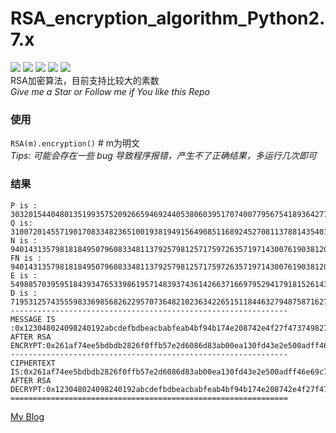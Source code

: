 # RSA_encryption_algorithm_Python2.7.x
![](https://img.shields.io/badge/license-WTFPL-blue.svg) ![](https://img.shields.io/github/repo-size/JX-Wang/RSA_encryption_algorithm.svg) ![](https://img.shields.io/bitbucket/issues-raw/JX-Wang/RSA_encryption_algorithm.svg) ![](https://img.shields.io/github/forks/JX-Wang/RSA_encryption_algorithm.svg?label=Fork) ![](https://img.shields.io/github/stars/JX-Wang/RSA_encryption_algorithm.svg?style=social)  
RSA加密算法，目前支持比较大的素数  
*Give me a Star or Follow me if You like this Repo*

### 使用
```RSA(m).encryption()```  # m为明文  
*Tips: 可能会存在一些 bug 导致程序报错，产生不了正确结果，多运行几次即可*  
### 结果
```RSA by Wangjunxiong: 2018.10.4
P is : 303201544048013519935752092665946924405380603951707400779567541893642770464930150910685790993799269092713901018933957068020358905276691 
Q is: 310072014557190170833482365100193819491564908511689245270811378814354011227891505436090731570321125225652239245220940795064756618948467
N is : 94014313579818184950796083348113792579812571759726357197143007619038120411050228798616786935425909147831424638235492055404552761918135044866837651015026143649954498753550904546097503632046912130495568220285954004215962142287084178873450209462884660795311613202105282697
FN is : 94014313579818184950796083348113792579812571759726357197143007619038120411050228798616786935425909147831424638235492055404552761918134431593279045811335374415496732612807007600585040235400861751574860223504261182559615365764520058479131843322620505897448528086581057540
E is : 54988570395951843934765339861957148393743614266371669795294179181526143431305287146525831685427331645802658339082997466009597677334373715025811040971913484510621380163667965901248697616560693295183179998285390376258394940122179758410578406581355750417505819342414571823
D is : 71953125743555983369856826229570736482102363422651511844632794875871627266261546254478266663383398291006017968129349673882525177995952470648469837112861261905130413278557916655066172114898781013171742343994359168282094717543443871950171912642085983952822021781519146507
--------------------------------------------------------------
MESSAGE IS :0x123048024098240192abcdefbdbeacbabfeab4bf94b174e208742e4f27f4737498274b2348e80f00d808da595d5959f59595e95a959c9f341123f41231b12313f1313e123d1131c1231a121f131b13d123f
AFTER RSA ENCRYPT:0x261af74ee5bdbdb2826f0ffb57e2d6086d83ab00ea130fd43e2e500adff46e69c7ea572a40878a70eae33c1aec8a5d750ffdbeaa455598b6c68b969e1ff25b80644b0603090c0f958722aa528c3cab254a55ff4d6b74f830f807304135936160b427424df2ec3037d5d77eff7ac5ebf8
--------------------------------------------------------------
CIPHERTEXT IS:0x261af74ee5bdbdb2826f0ffb57e2d6086d83ab00ea130fd43e2e500adff46e69c7ea572a40878a70eae33c1aec8a5d750ffdbeaa455598b6c68b969e1ff25b80644b0603090c0f958722aa528c3cab254a55ff4d6b74f830f807304135936160b427424df2ec3037d5d77eff7ac5ebf8
AFTER RSA DECRYPT:0x123048024098240192abcdefbdbeacbabfeab4bf94b174e208742e4f27f4737498274b2348e80f00d808da595d5959f59595e95a959c9f341123f41231b12313f1313e123d1131c1231a121f131b13d123f
==============================================================
```


[My Blog](http://www.wangjunx.top)

